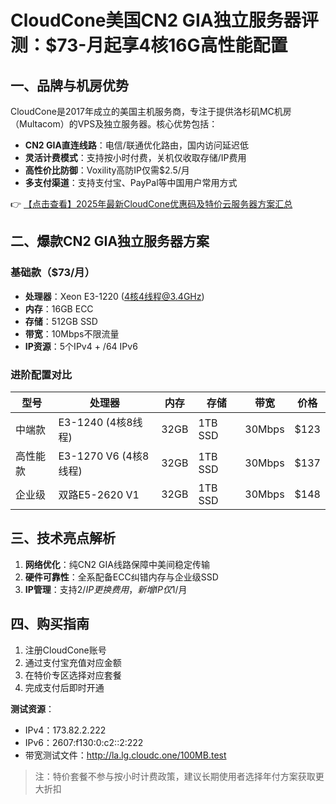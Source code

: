 # CloudCone美国CN2 GIA独立服务器评测：$73-月起享4核16G高性能配置

## 一、品牌与机房优势

CloudCone是2017年成立的美国主机服务商，专注于提供洛杉矶MC机房（Multacom）的VPS及独立服务器。核心优势包括：
- **CN2 GIA直连线路**：电信/联通优化路由，国内访问延迟低
- **灵活计费模式**：支持按小时付费，关机仅收取存储/IP费用
- **高性价比防御**：Voxility高防IP仅需$2.5/月
- **多支付渠道**：支持支付宝、PayPal等中国用户常用方式

👉 [【点击查看】2025年最新CloudCone优惠码及特价云服务器方案汇总](https://bit.ly/Cloudcone)

## 二、爆款CN2 GIA独立服务器方案

### 基础款（$73/月）
- **处理器**：Xeon E3-1220 (4核4线程@3.4GHz)
- **内存**：16GB ECC
- **存储**：512GB SSD
- **带宽**：10Mbps不限流量
- **IP资源**：5个IPv4 + /64 IPv6

### 进阶配置对比
| 型号       | 处理器               | 内存  | 存储   | 带宽   | 价格   |
|------------|----------------------|-------|--------|--------|--------|
| 中端款     | E3-1240 (4核8线程)  | 32GB | 1TB SSD | 30Mbps | $123   |
| 高性能款   | E3-1270 V6 (4核8线程)| 32GB | 1TB SSD | 30Mbps | $137   |
| 企业级     | 双路E5-2620 V1      | 32GB | 1TB SSD | 30Mbps | $148   |

## 三、技术亮点解析
1. **网络优化**：纯CN2 GIA线路保障中美间稳定传输
2. **硬件可靠性**：全系配备ECC纠错内存与企业级SSD
3. **IP管理**：支持$2/IP更换费用，新增IP仅$1/月

## 四、购买指南
1. 注册CloudCone账号
2. 通过支付宝充值对应金额
3. 在特价专区选择对应套餐
4. 完成支付后即时开通

**测试资源**：
- IPv4：173.82.2.222
- IPv6：2607:f130:0:c2::2:222
- 带宽测试文件：http://la.lg.cloudc.one/100MB.test

> 注：特价套餐不参与按小时计费政策，建议长期使用者选择年付方案获取更大折扣